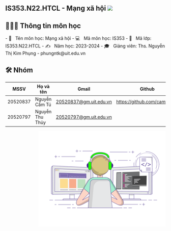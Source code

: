 <h2> IS353.N22.HTCL - Mạng xã hội <img src="https://github.com/souvikguria98/souvikguria98/blob/master/Hi.gif" width="25"></h2>

<h2> 👨🏻‍💻 Thông tin môn học </h2>
- 🔭 &nbsp; Tên môn học: Mạng xã hội
- 💻 &nbsp; Mã môn học: IS353
- 🌱 &nbsp; Mã lớp: IS353.N22.HTCL
- ✍️ &nbsp; Năm học: 2023-2024
- 🎓 &nbsp; Giảng viên: Ths. Nguyễn Thị Kim Phụng - phungntk@uit.edu.vn

<h2>🛠 Nhóm</h2>

| MSSV | Họ và tên | Gmail | Github |
|--------------|-------|------|-------|
| 20520837 | Nguyễn Cẩm Tú | 20520837@gm.uit.edu.vn | https://github.com/camtu837 
| 20520797 | Nguyễn Thu Thủy | 20520797@gm.uit.edu.vn |  


<img align="right" alt="GIF" src="https://raw.githubusercontent.com/devSouvik/devSouvik/master/gif3.gif" width="400"/>


